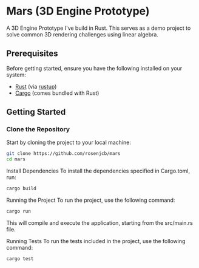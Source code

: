 # Mars (3D Engine Prototype)
A 3D Engine Prototype I've build in Rust. This serves as a demo project to solve common 3D rendering challenges using linear algebra. 

## Prerequisites

Before getting started, ensure you have the following installed on your system:

- [Rust](https://www.rust-lang.org/) (via [rustup](https://rustup.rs/))
- [Cargo](https://doc.rust-lang.org/cargo/) (comes bundled with Rust)

## Getting Started

### Clone the Repository

Start by cloning the project to your local machine:

```bash
git clone https://github.com/rosenjcb/mars
cd mars
```

Install Dependencies
To install the dependencies specified in Cargo.toml, run:

```bash
cargo build
```
Running the Project
To run the project, use the following command:

```bash
cargo run
```
This will compile and execute the application, starting from the src/main.rs file.

Running Tests
To run the tests included in the project, use the following command:

```bash
cargo test
```
